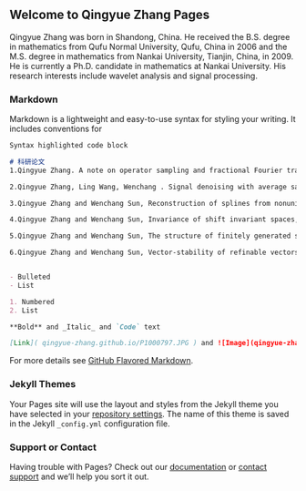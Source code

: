 ## Welcome to Qingyue Zhang Pages

Qingyue Zhang was born in Shandong, China. He received the B.S. degree
in mathematics from Qufu Normal University, Qufu, China in 2006
and the M.S. degree in mathematics from Nankai University, Tianjin, China,
in 2009. He is currently a Ph.D. candidate in mathematics at Nankai University.
His research interests include wavelet analysis and signal processing.

### Markdown

Markdown is a lightweight and easy-to-use syntax for styling your writing. It includes conventions for

```markdown
Syntax highlighted code block

# 科研论文
1.Qingyue Zhang. A note on operator sampling and fractional Fourier transform. Mathematical Problems in Engineering, Volume 2011, Article ID 303460 (SCI)

2.Qingyue Zhang, Ling Wang, Wenchang . Signal denoising with average sampling, Digital Signal Processing, 2012, 22(2), 226--232 (SCI).

3.Qingyue Zhang and Wenchang Sun, Reconstruction of splines from nonuniform samples, Acta Math. Appl. Sin., Accepted (SCI).

4.Qingyue Zhang and Wenchang Sun, Invariance of shift invariant spaces, Sci. China Ser. A, 2012, 55(7), 1395-1401, (SCI) .

5.Qingyue Zhang and Wenchang Sun, The structure of finitely generated shift-invariant subspaces in super Hilbert spaces, Numer. Funct. Anal. Optim., Accepted (SCI).

6.Qingyue Zhang and Wenchang Sun, Vector-stability of refinable vectors, Appl. Anal., Accepted (SCI).


- Bulleted
- List

1. Numbered
2. List

**Bold** and _Italic_ and `Code` text

[Link]( qingyue-zhang.github.io/P1000797.JPG ) and ![Image](qingyue-zhang.github.io/P1000797.JPG)
```

For more details see [GitHub Flavored Markdown](https://guides.github.com/features/mastering-markdown/).

### Jekyll Themes

Your Pages site will use the layout and styles from the Jekyll theme you have selected in your [repository settings](https://github.com/qingyue-zhang/qingyue-zhang.github.io/settings). The name of this theme is saved in the Jekyll `_config.yml` configuration file.

### Support or Contact

Having trouble with Pages? Check out our [documentation](https://docs.github.com/categories/github-pages-basics/) or [contact support](https://github.com/contact) and we’ll help you sort it out.

